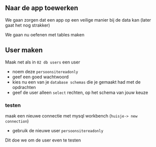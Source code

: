 ## Naar de app toewerken

We gaan zorgen dat een app op een veilige manier bij de data kan
(later gaat het nog strakker)


We gaan nu oefenen met tables maken


## User maken

Maak net als in `02 db users` een user
- noem deze `persoonsitereadonly`
- geef een goed wachtwoord
- kies nu een van je `database schemas` die je gemaakt had met de opdrachten
- geef de user alleen `select` rechten, op het schema van jouw keuze


### testen

maak een nieuwe connectie met mysql workbench (`huisje-> new connection`)
- gebruik de nieuwe user `persoonsitereadonly`

Dit doe we om de user even te testen
